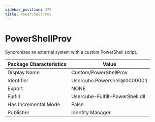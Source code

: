 ```yaml
---
sidebar_position: 479
title: PowerShellProv
---
```


# PowerShellProv

Syncronizes an external system with a custom PowerShell script.

| Package Characteristics | Value |
| --- | --- |
| Display Name | Custom/PowerShellProv |
| Identifier | Usercube.Powershell@0000001 |
| Export | NONE |
| Fulfill | Usercube-Fulfill-PowerShell.dll |
| Has Incremental Mode | False |
| Publisher | Identity Manager |